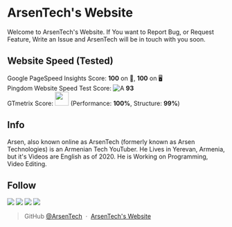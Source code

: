 # ArsenTech's Website
Welcome to ArsenTech's Website. If You want to Report Bug, or Request Feature, Write an Issue and ArsenTech will be in touch with you soon.
## Website Speed (Tested)
Google PageSpeed Insights Score: **100** on 📱, **100** on 🖥 <br>
Pingdom Website Speed Test Score: ![A](https://user-images.githubusercontent.com/62609185/204154674-37f5424f-8e90-4023-aaec-960f94de77e1.png) **93** <br>
GTmetrix Score: <span></span><img src="https://user-images.githubusercontent.com/62609185/103670287-d27a9300-4f92-11eb-94dd-c46532b8f921.PNG" width="32" /><span></span> (Performance: **100%**, Structure: **99%**)
## Info
Arsen, also known online as ArsenTech (formerly known as Arsen Technologies) is an Armenian Tech YouTuber.
He Lives in Yerevan, Armenia, but it's Videos are English as of 2020. He is Working on Programming, Video Editing.
## Follow
<a href="https://www.youtube.com/channel/UCrtH0g6NE8tW5VIEgDySYtg" target="_blank"><img src="https://img.shields.io/badge/ArsenTech%20-%23FF0000.svg?&style=for-the-badge&logo=YouTube&logoColor=white"/></a>
<a href="https://scratch.mit.edu/users/ArsenTech/" target="_blank"><img src="https://img.shields.io/badge/-ArsenTech-orange?style=for-the-badge&logo=scratch&logoColor=white"></a>
<a href="https://codepen.io/ArsenJS" target="_blank"><img src="https://img.shields.io/badge/-ArsenJS-white?style=for-the-badge&logo=codepen&logoColor=black"></a>
<a href="https://www.deviantart.com/arsen2005" target="_blank"><img src="https://img.shields.io/badge/-Arsen2005-222222?style=for-the-badge&logo=deviantart&logoColor=05cc46"></a>
> GitHub [@ArsenTech](https://github.com/ArsenTech) &nbsp;&middot;&nbsp;
> [ArsenTech's Website](https://arsentech.github.io)
